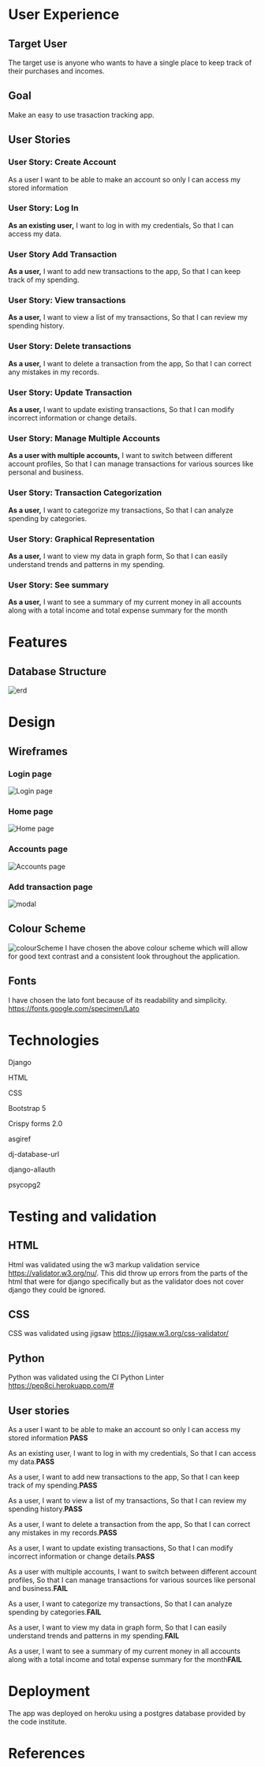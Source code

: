 # User Experience 
## Target User
The target use is anyone who wants to have a single place to keep track of their purchases and incomes.
## Goal
Make an easy to use trasaction tracking app.
## User Stories
### User Story: Create Account
As a user I want to be able to make an account so only  I can access my stored information
### User Story: Log In

**As an existing user,** I want to log in with my credentials, So that I can access my data.

### User Story Add Transaction

**As a user,** I want to add new transactions to the app, So that I can keep track of my spending.

### User Story: View transactions

**As a user,** I want to view a list of my transactions, So that I can review my spending history.

### User Story: Delete transactions

**As a user,** I want to delete a transaction from the app, So that I can correct any mistakes in my records.

### User Story: Update Transaction

**As a user,** I want to update existing transactions, So that I can modify incorrect information or change details.

### User Story: Manage Multiple Accounts

**As a user with multiple accounts,** I want to switch between different account profiles, So that I can manage transactions for various sources like personal and business.

### User Story: Transaction Categorization

**As a user,** I want to categorize my transactions, So that I can analyze spending by categories.

### User Story: Graphical Representation

**As a user,** I want to view my data in graph form, So that I can easily understand trends and patterns in my spending.

### User Story: See summary

**As a user,** I want to see a summary of my current money in all accounts along with a total income and total expense summary for the month


# Features
## Database Structure
![erd](https://github.com/user-attachments/assets/547ecb80-9220-4f12-a95d-3967fa00cc9a)
# Design
## Wireframes
### Login page
![Login page](https://github.com/user-attachments/assets/44ab6aa0-1945-4176-8a98-b4ed1b9771bc)
### Home page
![Home page](https://github.com/user-attachments/assets/355546b4-a9cc-4097-833a-fafcb2774f09)
### Accounts page
![Accounts page](https://github.com/user-attachments/assets/936ec059-271a-4da5-9da1-877a11e0a81e)
### Add transaction page
![modal](https://github.com/user-attachments/assets/7b8ff477-192f-4a30-98be-299a4554fbc1)
## Colour Scheme
![colourScheme](https://github.com/user-attachments/assets/4e331c55-fa85-4867-8831-345ef8f6c6d9)
I have chosen the above colour scheme which will allow for good text contrast and a consistent look throughout the application.

## Fonts
I have chosen the lato font because of its readability and simplicity.
https://fonts.google.com/specimen/Lato

# Technologies
Django

HTML

CSS

Bootstrap 5

Crispy forms 2.0

asgiref


dj-database-url


django-allauth


psycopg2






# Testing and validation
## HTML
Html was validated using the w3 markup validation service https://validator.w3.org/nu/.
This did throw up errors from the parts of the html that were for django specifically but as the validator does not cover django they could be ignored.
## CSS
CSS was validated using jigsaw https://jigsaw.w3.org/css-validator/

## Python
Python was validated using the CI Python Linter https://pep8ci.herokuapp.com/#

## User stories

As a user I want to be able to make an account so only  I can access my stored information **PASS**


As an existing user, I want to log in with my credentials, So that I can access my data.**PASS**



As a user, I want to add new transactions to the app, So that I can keep track of my spending.**PASS**



As a user, I want to view a list of my transactions, So that I can review my spending history.**PASS**



As a user, I want to delete a transaction from the app, So that I can correct any mistakes in my records.**PASS**



As a user, I want to update existing transactions, So that I can modify incorrect information or change details.**PASS**


As a user with multiple accounts, I want to switch between different account profiles, So that I can manage transactions for various sources like personal and business.**FAIL**


As a user, I want to categorize my transactions, So that I can analyze spending by categories.**FAIL**


As a user, I want to view my data in graph form, So that I can easily understand trends and patterns in my spending.**FAIL**


As a user, I want to see a summary of my current money in all accounts along with a total income and total expense summary for the month**FAIL**

# Deployment
The app was deployed on heroku using a postgres database provided by the code institute.
# References

